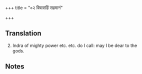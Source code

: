 +++
title = "०२ विषासहिं सहमानं"

+++
## Translation
2. Indra of mighty power etc. etc. do I call: may I be dear to the  
gods.

## Notes

